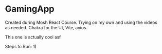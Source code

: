 # GamingApp
Created during Mosh React Course. Trying on my own and using the videos as needed. Chakra for the UI, Vite, axios.

This one is actually cool asf

Steps to Run:
1)
